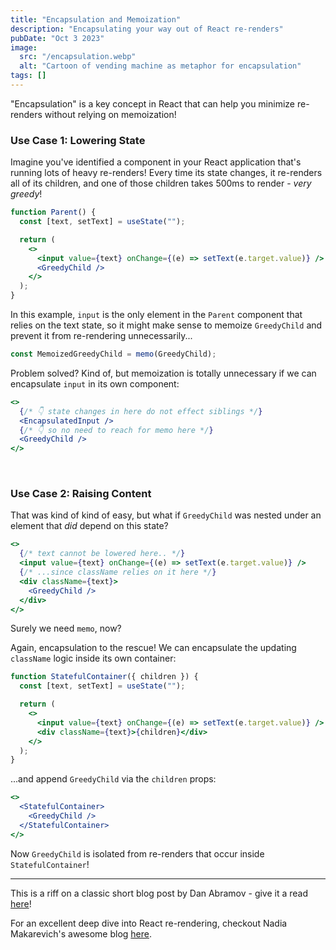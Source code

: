 ```yaml
---
title: "Encapsulation and Memoization"
description: "Encapsulating your way out of React re-renders"
pubDate: "Oct 3 2023"
image:
  src: "/encapsulation.webp"
  alt: "Cartoon of vending machine as metaphor for encapsulation"
tags: []
---
```


"Encapsulation" is a key concept in React that can help you minimize re-renders without relying on memoization!

### Use Case 1: Lowering State

Imagine you've identified a component in your React application that's running lots of heavy re-renders! Every time its state changes, it re-renders all of its children, and one of those children takes 500ms to render - <em>very greedy</em>!

```jsx
function Parent() {
  const [text, setText] = useState("");

  return (
    <>
      <input value={text} onChange={(e) => setText(e.target.value)} />
      <GreedyChild />
    </>
  );
}
```

In this example, `input` is the only element in the `Parent` component that relies on the text state, so it might make sense to memoize `GreedyChild` and prevent it from re-rendering unnecessarily...

```jsx
const MemoizedGreedyChild = memo(GreedyChild);
```

Problem solved? Kind of, but memoization is totally unnecessary if we can encapsulate `input` in its own component:

```jsx
<>
  {/* 👇 state changes in here do not effect siblings */}
  <EncapsulatedInput />
  {/* 👇 so no need to reach for memo here */}
  <GreedyChild />
</>
```

<br>

### Use Case 2: Raising Content

That was kind of kind of easy, but what if `GreedyChild` was nested under an element that <em>did</em> depend on this state?

```jsx
<>
  {/* text cannot be lowered here.. */}
  <input value={text} onChange={(e) => setText(e.target.value)} />
  {/* ...since className relies on it here */}
  <div className={text}>
    <GreedyChild />
  </div>
</>
```

Surely we need `memo`, now?

Again, encapsulation to the rescue! We can encapsulate the updating `className` logic inside its own container:

```jsx
function StatefulContainer({ children }) {
  const [text, setText] = useState("");

  return (
    <>
      <input value={text} onChange={(e) => setText(e.target.value)} />
      <div className={text}>{children}</div>
    </>
  );
}
```

...and append `GreedyChild` via the `children` props:

```jsx
<>
  <StatefulContainer>
    <GreedyChild />
  </StatefulContainer>
</>
```

Now `GreedyChild` is isolated from re-renders that occur inside `StatefulContainer`!

<hr>

This is a riff on a classic short blog post by Dan Abramov - give it a read [here](https://overreacted.io/before-you-memo/)!

For an excellent deep dive into React re-rendering, checkout Nadia Makarevich's awesome blog [here](https://www.developerway.com/posts/react-re-renders-guide).
